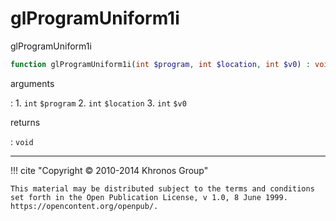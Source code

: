 # glProgramUniform1i
glProgramUniform1i

```php
function glProgramUniform1i(int $program, int $location, int $v0) : void
```

arguments

:    1. `int` `$program` 
    2. `int` `$location` 
    3. `int` `$v0` 

returns

:    `void` 

---
     

!!! cite "Copyright © 2010-2014 Khronos Group"

    This material may be distributed subject to the terms and conditions set forth in the Open Publication License, v 1.0, 8 June 1999. https://opencontent.org/openpub/.